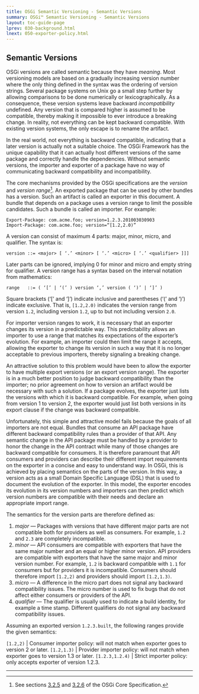 ```yaml
---
title: OSGi Semantic Versioning - Semantic Versions
summary: OSGi™ Semantic Versioning - Semantic Versions
layout: toc-guide-page
lprev: 030-background.html 
lnext: 050-exporter-policy.html
---
```


## Semantic Versions

OSGi versions are called semantic because they have _meaning_. Most versioning models are based on a gradually increasing version number where the only thing defined in the syntax was the ordering of version strings. Several package systems on Unix go a small step further by allowing comparisons to be done numerically or lexicographically. As a consequence, these version systems leave backward _incompatibility_ undefined. Any version that is compared higher is assumed to be compatible, thereby making it impossible to ever introduce a breaking change. In reality, not everything can be kept backward compatible. With existing version systems, the only escape is to rename the artifact.

In the real world, not everything is backward compatible, indicating that a later version is actually not a suitable choice. The OSGi Framework has the unique capability that it can actually host different versions of the same package and correctly handle the dependencies. Without semantic versions, the importer and exporter of a package have no way of communicating backward compatibility and incompatibility.

The core mechanisms provided by the OSGi specifications are the _version_ and _version range_[^2]. An exported package that can be used by other bundles has a version. Such an artifact is called an exporter in this document. A bundle that depends on a package uses a version range to limit the possible candidates. Such a bundle is called an importer. For example:

```
Export-Package: com.acme.foo; version=1.2.3.201003030903
Import-Package: com.acme.foo; version=“[1.2,2.0)”
```

A version can consist of maximum 4 parts: major, minor, micro, and qualifier. The syntax is:

```bnf
version ::= <major> [ ‘.’ <minor> [ ‘.’ <micro> [ ‘.’ <qualifier> ]]]
```

Later parts can be ignored, implying 0 for minor and micro and empty string for qualifier. A version range has a syntax based on the interval notation from mathematics:

```bnf
range   ::= ( ‘[’ | ‘(’ ) version ‘,’ version ( ‘)’ | ‘]’ )
```

Square brackets (‘[’ and ‘]’) indicate inclusive and parentheses (‘(’ and ‘)’) indicate exclusive. That is, `[1.2,2.0)` indicates the version range from version `1.2`, including version `1.2`, up to but not including version `2.0`.

For importer version ranges to work, it is necessary that an exporter changes its version in a predictable way. This predictability allows an importer to use a range that matches its expectations of the exporter’s evolution. For example, an importer could then limit the range it accepts, allowing the exporter to change its version in such a way that it is no longer acceptable to previous importers, thereby signaling a breaking change.

An attractive solution to this problem would have been to allow the exporter to have multiple export versions (or an export version range). The exporter is in a much better position to judge backward compatibility than the importer; no prior agreement on how to version an artifact would be necessary with such a solution. If a package evolves, the exporter just lists the versions with which it is backward compatible. For example, when going from version 1 to version 2, the exporter would just list both versions in its export clause if the change was backward compatible.

Unfortunately, this simple and attractive model fails because the goals of all importers are not equal. Bundles that consume an API package have different backward compatibility rules than a provider of that API. Any semantic change in the API package must be handled by a provider to honor the change in the API contract while many of those changes are backward compatible for consumers. It is therefore paramount that API consumers and providers can describe their different import requirements on the exporter in a concise and easy to understand way. In OSGi, this is achieved by placing semantics on the parts of the version. In this way, a version acts as a small Domain Specific Language (DSL) that is used to document the evolution of the exporter. In this model, the exporter encodes its evolution in its version numbers and importers can then predict which version numbers are compatible with their needs and declare an appropriate import range.

The semantics for the version parts are therefore defined as:

1. _major_ — Packages with versions that have different major parts are not compatible both for providers as well as consumers. For example, `1.2` and `2.3` are completely incompatible.
2. _minor_ — API consumers are compatible with exporters that have the same major number and an equal or higher minor version. API providers are compatible with exporters that have the same major and minor version number. For example, `1.2` is backward compatible with `1.1` for consumers but for providers it is incompatible. Consumers should therefore import `[1.2,2)` and providers should import `[1.2,1.3)`.
3. _micro_ — A difference in the micro part does not signal any backward compatibility issues. The micro number is used to fix bugs that do not affect either consumers or providers of the API.
4. _qualifier_ — The qualifier is usually used to indicate a build identity, for example a time stamp. Different qualifiers do not signal any backward compatibility issues.

Assuming an exported version `1.2.3.built`, the following ranges provide the given semantics:

`[1.2,2)` | Consumer importer policy: will not match when exporter goes to version 2 or later.
`[1.2,1.3)` | Provider importer policy: will not match when exporter goes to version 1.3 or later.
`[1.2.3,1.2.4)` | Strict importer policy: only accepts exporter of version 1.2.3.

---

[^2]: See sections [3.2.5](/specification/osgi.core/7.0.0/framework.module.html#i2655136) and [3.2.6](/specification/osgi.core/7.0.0/framework.module.html#i3189032) of the OSGi Core Specification.
